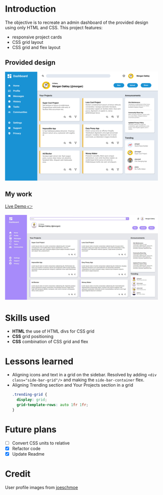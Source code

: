 # Introduction
The objective is to recreate an admin dashboard of the provided design using only HTML and CSS.
This project features: 
- responsive project cards
- CSS grid layout
- CSS grid and flex layout
## Provided design 
![Provided design](demo/provided-design.png)
## My work
[Live Demo 👉](https://bravoosonja.github.io/admin-dashboard) 

![Demo](demo/demo.jpg)
# Skills used
- **HTML** the use of HTML divs for CSS grid 
- **CSS**  grid positioning
- **CSS**  combination of CSS grid and flex
# Lessons learned
- Aligning icons and text in a grid on the sidebar. Resolved by adding ```<div class="side-bar-grid"/>``` and making the ```side-bar-container``` flex. 
- Aligning Trending section and Your Projects section in a grid
  ```css
  .trending-grid {
    display: grid;
    grid-template-rows: auto 1fr 1fr;
  }
  ```
# Future plans
- [ ] Convert CSS units to relative
- [x] Refactor code
- [x] Update Readme
# Credit
User profile images from [joeschmoe](https://joeschmoe.io/)